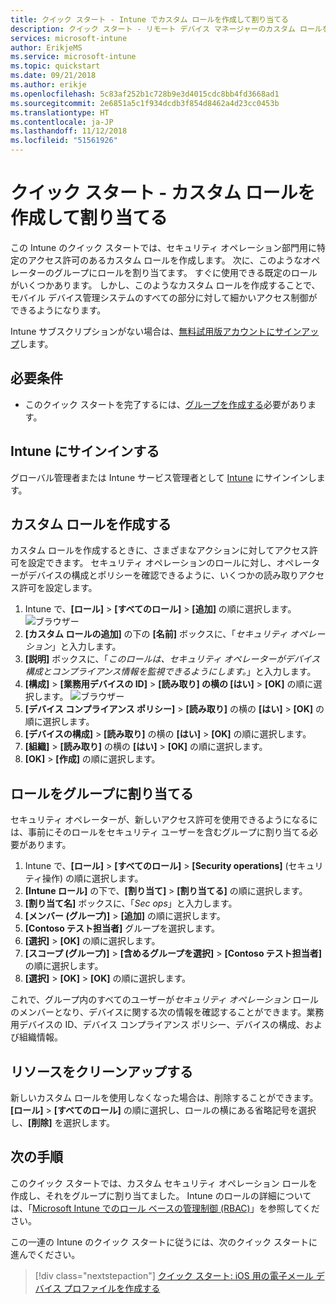 ```yaml
---
title: クイック スタート - Intune でカスタム ロールを作成して割り当てる
description: クイック スタート - リモート デバイス マネージャーのカスタム ロールを作成して割り当てます。
services: microsoft-intune
author: ErikjeMS
ms.service: microsoft-intune
ms.topic: quickstart
ms.date: 09/21/2018
ms.author: erikje
ms.openlocfilehash: 5c83af252b1c728b9e3d4015cdc8bb4fd3668ad1
ms.sourcegitcommit: 2e6851a5c1f934dcdb3f854d8462a4d23cc0453b
ms.translationtype: HT
ms.contentlocale: ja-JP
ms.lasthandoff: 11/12/2018
ms.locfileid: "51561926"
---
```

# <a name="quickstart-create-and-assign-a-custom-role"></a>クイック スタート - カスタム ロールを作成して割り当てる

この Intune のクイック スタートでは、セキュリティ オペレーション部門用に特定のアクセス許可のあるカスタム ロールを作成します。 次に、このようなオペレーターのグループにロールを割り当てます。 すぐに使用できる既定のロールがいくつかあります。 しかし、このようなカスタム ロールを作成することで、モバイル デバイス管理システムのすべての部分に対して細かいアクセス制御ができるようになります。

Intune サブスクリプションがない場合は、[無料試用版アカウントにサインアップ](free-trial-sign-up.md)します。

## <a name="prerequisites"></a>必要条件

- このクイック スタートを完了するには、[グループを作成する](quickstart-create-group.md)必要があります。

## <a name="sign-in-to-intune"></a>Intune にサインインする

グローバル管理者または Intune サービス管理者として [Intune](https://aka.ms/intuneportal) にサインインします。

## <a name="create-a-custom-role"></a>カスタム ロールを作成する

カスタム ロールを作成するときに、さまざまなアクションに対してアクセス許可を設定できます。 セキュリティ オペレーションのロールに対し、オペレーターがデバイスの構成とポリシーを確認できるように、いくつかの読み取りアクセス許可を設定します。

1. Intune で、**[ロール]** > **[すべてのロール]** > **[追加]** の順に選択します。
![ブラウザー](media/quickstart-create-custom-role/add-custom-role.png)
2. **[カスタム ロールの追加]** の下の **[名前]** ボックスに、「*セキュリティ オペレーション*」と入力します。
3. **[説明]** ボックスに、「*このロールは、セキュリティ オペレーターがデバイス構成とコンプライアンス情報を監視できるようにします。*」と入力します。
4. **[構成]** > **[業務用デバイスの ID]** > ****[読み取り]** の横の [はい]** > **[OK]** の順に選択します。
![ブラウザー](media/quickstart-create-custom-role/corp-device-id-read.png)
5. **[デバイス コンプライアンス ポリシー]** > **[読み取り]** の横の **[はい]** > **[OK]** の順に選択します。
6. **[デバイスの構成]** > **[読み取り]** の横の **[はい]** > **[OK]** の順に選択します。
7. **[組織]** > **[読み取り]** の横の **[はい]** > **[OK]** の順に選択します。
8. **[OK]** > **[作成]** の順に選択します。

## <a name="assign-the-role-to-a-group"></a>ロールをグループに割り当てる

セキュリティ オペレーターが、新しいアクセス許可を使用できるようになるには、事前にそのロールをセキュリティ ユーザーを含むグループに割り当てる必要があります。

1. Intune で、**[ロール]** > **[すべてのロール]** > **[Security operations]** \(セキュリティ操作\) の順に選択します。
2. **[Intune ロール]** の下で、**[割り当て]** > **[割り当てる]** の順に選択します。
3. **[割り当て名]** ボックスに、「*Sec ops*」と入力します。
4. **[メンバー (グループ)]** > **[追加]** の順に選択します。
5. **[Contoso テスト担当者]** グループを選択します。
6. **[選択]** > **[OK]** の順に選択します。
7. **[スコープ (グループ)]** > **[含めるグループを選択]** > **[Contoso テスト担当者]** の順に選択します。
8. **[選択]** > **[OK]** > **[OK]** の順に選択します。

これで、グループ内のすべてのユーザーが*セキュリティ オペレーション* ロールのメンバーとなり、デバイスに関する次の情報を確認することができます。業務用デバイスの ID、デバイス コンプライアンス ポリシー、デバイスの構成、および組織情報。

## <a name="clean-up-resources"></a>リソースをクリーンアップする

新しいカスタム ロールを使用しなくなった場合は、削除することができます。 **[ロール]** > **[すべてのロール]** の順に選択し、ロールの横にある省略記号を選択し、**[削除]** を選択します。

## <a name="next-steps"></a>次の手順

このクイック スタートでは、カスタム セキュリティ オペレーション ロールを作成し、それをグループに割り当てました。 Intune のロールの詳細については、「[Microsoft Intune でのロール ベースの管理制御 (RBAC)](role-based-access-control.md)」を参照してください。

この一連の Intune のクイック スタートに従うには、次のクイック スタートに進んでください。

> [!div class="nextstepaction"]
> [クイック スタート: iOS 用の電子メール デバイス プロファイルを作成する](quickstart-email-profile.md)
